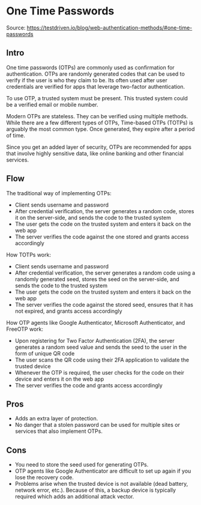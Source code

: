 # One Time Passwords

Source: https://testdriven.io/blog/web-authentication-methods/#one-time-passwords

## Intro
One time passwords (OTPs) are commonly used as confirmation for authentication. OTPs are randomly generated codes that can be used to verify if the user is who they claim to be. Its often used after user credentials are verified for apps that leverage two-factor authentication.

To use OTP, a trusted system must be present. This trusted system could be a verified email or mobile number.

Modern OTPs are stateless. They can be verified using multiple methods. While there are a few different types of OTPs, Time-based OTPs (TOTPs) is arguably the most common type. Once generated, they expire after a period of time.

Since you get an added layer of security, OTPs are recommended for apps that involve highly sensitive data, like online banking and other financial services.

## Flow
The traditional way of implementing OTPs:

* Client sends username and password
* After credential verification, the server generates a random code, stores it on the server-side, and sends the code to the trusted system
* The user gets the code on the trusted system and enters it back on the web app
* The server verifies the code against the one stored and grants access accordingly

How TOTPs work:

* Client sends username and password
* After credential verification, the server generates a random code using a randomly generated seed, stores the seed on the server-side, and sends the code to the trusted system
* The user gets the code on the trusted system and enters it back on the web app
* The server verifies the code against the stored seed, ensures that it has not expired, and grants access accordingly

How OTP agents like Google Authenticator, Microsoft Authenticator, and FreeOTP work:

* Upon registering for Two Factor Authentication (2FA), the server generates a random seed value and sends the seed to the user in the form of unique QR code
* The user scans the QR code using their 2FA application to validate the trusted device
* Whenever the OTP is required, the user checks for the code on their device and enters it on the web app
* The server verifies the code and grants access accordingly

## Pros
* Adds an extra layer of protection.
* No danger that a stolen password can be used for multiple sites or services that also implement OTPs.
## Cons
* You need to store the seed used for generating OTPs.
* OTP agents like Google Authenticator are difficult to set up again if you lose the recovery code.
* Problems arise when the trusted device is not available (dead battery, network error, etc.). Because of this, a backup device is typically required which adds an additional attack vector.